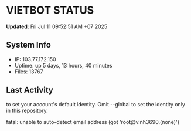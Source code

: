 # VIETBOT STATUS
**Updated**: Fri Jul 11 09:52:51 AM +07 2025

## System Info
- IP: 103.77.172.150
- Uptime: up 5 days, 13 hours, 40 minutes
- Files: 13767

## Last Activity

to set your account's default identity.
Omit --global to set the identity only in this repository.

fatal: unable to auto-detect email address (got 'root@vinh3690.(none)')
